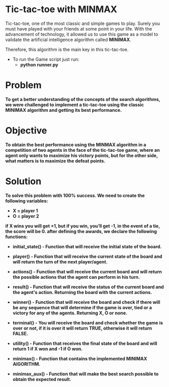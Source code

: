 # Tic-tac-toe with MINMAX <br />
Tic-tac-toe, one of the most classic and simple games to play. Surely you must have played with your friends at some point in your life.
With the advancement of technology, it allowed us to use this game as a model to validate the artificial intelligence algorithm called **MINIMAX**.

Therefore, this algorithm is the main key in this tic-tac-toe.

- To run the Game script just run: 
    - <b>python runner.py<b>
 
# Problem <br />
To get a better understanding of the concepts of the search algorithms, we were challenged to implement a tic-tac-toe using the classic **MINIMAX** 
algorithm and getting its best performance.

# Objective <br />
To obtain the best performance using the MINMAX algorithm in a competition of two agents in the face of the tic-tac-toe game, where an agent only wants 
to maximize his victory points, but for the other side, what matters is to maximize the defeat points.

# Solution <br />
To solve this problem with 100% success. We need to create the following variables: <br/>
- **X = player 1**
- **O = player 2**
  
if <b>X</b> wins you will get <b>+1</b>, but if you win, you’ll get <b>-1</b>, in the event of a tie, the score will be <b>0<b/>.
after defining the awards, we declare the following functions:

- **initial_state()** - Function that will receive the initial state of the board.

- **player()** - Function that will receive the current state of the board and will return the turn of the next player/agent.

- **actions()** - Function that will receive the current board and will return the possible actions that the agent can perform in his turn.

- **result()** - Function that will receive the status of the current board and the agent's action. Returning the board with the current actions.

- **winner()** - Function that will receive the board and check if there will be any sequence that will determine if the game is over, tied or a victory for any of the agents. Returning **X**, **O** or none.

- **terminal()** - You will receive the board and check whether the game is over or not, if it is over it will return **TRUE**, otherwise it will return **FALSE**.

- **utility()** - Function that receives the final state of the board and will return **1** if **X** won and **-1** if **O** won.

- **minimax()** - Function that contains the implemented **MINIMAX AlGORITHM**.

- **minimax_aux()** - Function that will make the best search possible to obtain the expected result.
